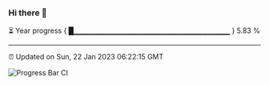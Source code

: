 ### Hi there 👋

⏳ Year progress { █▁▁▁▁▁▁▁▁▁▁▁▁▁▁▁▁▁▁▁▁▁▁▁▁▁▁▁▁▁ } 5.83 %

---

⏰ Updated on Sun, 22 Jan 2023 06:22:15 GMT

![Progress Bar CI](https://github.com/ZhaoGui/ZhaoGui/workflows/Progress%20Bar%20CI/badge.svg)
